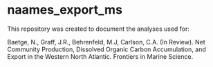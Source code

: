 # naames_export_ms

This repository was created to document the analyses used for:

Baetge, N., Graff, J.R., Behrenfeld, M.J, Carlson, C.A. (In Review). Net Community Production, Dissolved Organic Carbon Accumulation, and Export in the Western North Atlantic. Frontiers in Marine Science.